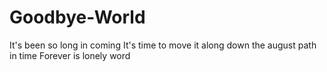 # Goodbye-World
It's been so long in coming
It's time to move it along
down the august path in time
Forever is lonely word
